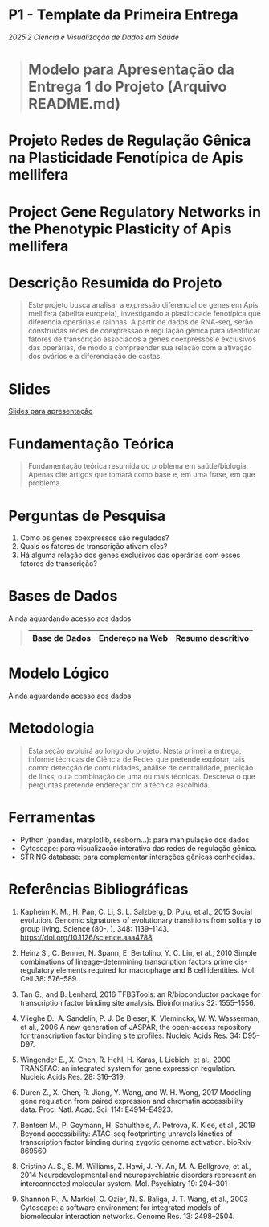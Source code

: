 # P1 - Template da Primeira Entrega
*2025.2 Ciência e Visualização de Dados em Saúde*


> # Modelo para Apresentação da Entrega 1 do Projeto (Arquivo README.md)

# Projeto Redes de Regulação Gênica na Plasticidade Fenotípica de Apis mellifera
# Project Gene Regulatory Networks in the Phenotypic Plasticity of Apis mellifera

# Descrição Resumida do Projeto

> Este projeto busca analisar a expressão diferencial de genes em Apis mellifera (abelha europeia), investigando a plasticidade fenotípica que diferencia operárias e rainhas. A partir de dados de RNA-seq, serão construídas redes de coexpressão e regulação gênica para identificar fatores de transcrição associados a genes coexpressos e exclusivos das operárias, de modo a compreender sua relação com a ativação dos ovários e a diferenciação de castas.

# Slides

[Slides para apresentação]([https://github.com/datasci4health-2025-gp2-little-bees/2025/blob/main/project1/assets/Disciplina%20ciência%20de%20dados-2.pdf](https://github.com/datasci4health-2025-gp2-little-bees/2025/blob/35fc12f40dc252d7304fba0edef7d1e99284b65f/project1/assets/Disciplina%20cie%CC%82ncia%20de%20dados-2.pdf))

# Fundamentação Teórica

> Fundamentação teórica resumida do problema em saúde/biologia. Apenas cite artigos que tomará como base e, em uma frase, em que problema.

# Perguntas de Pesquisa

1. Como os genes coexpressos são regulados?
2. Quais os fatores de transcrição ativam eles?
3. Há alguma relação dos genes exclusivos das operárias com esses fatores de transcrição?

# Bases de Dados

Ainda aguardando acesso aos dados

> Base de Dados | Endereço na Web | Resumo descritivo
> ----- | ----- | -----


# Modelo Lógico

Ainda aguardando acesso aos dados

# Metodologia
> Esta seção evoluirá ao longo do projeto. Nesta primeira entrega, informe técnicas de Ciência de Redes que pretende explorar,
> tais como: detecção de comunidades, análise de centralidade, predição de links, ou a combinação de uma ou mais técnicas. Descreva o que perguntas pretende endereçar cm a técnica escolhida.

# Ferramentas

- Python (pandas, matplotlib, seaborn...): para manipulação dos dados
- Cytoscape: para visualização interativa das redes de regulação gênica.
- STRING database: para complementar interações gênicas conhecidas.

# Referências Bibliográficas

1. Kapheim K. M., H. Pan, C. Li, S. L. Salzberg, D. Puiu, et al., 2015 Social evolution. Genomic signatures of evolutionary transitions from solitary to group living. Science (80-. ). 348: 1139–1143. https://doi.org/10.1126/science.aaa4788

2. Heinz S., C. Benner, N. Spann, E. Bertolino, Y. C. Lin, et al., 2010 Simple combinations of lineage-determining transcription factors prime cis-regulatory elements required for macrophage and B cell identities. Mol. Cell 38: 576–589.
3. Tan G., and B. Lenhard, 2016 TFBSTools: an R/bioconductor package for transcription factor binding site analysis. Bioinformatics 32: 1555–1556.

4. Vlieghe D., A. Sandelin, P. J. De Bleser, K. Vleminckx, W. W. Wasserman, et al., 2006 A new generation of JASPAR, the open-access repository for transcription factor binding site profiles. Nucleic Acids Res. 34: D95–D97.

5. Wingender E., X. Chen, R. Hehl, H. Karas, I. Liebich, et al., 2000 TRANSFAC: an integrated system for gene expression regulation. Nucleic Acids Res. 28: 316–319.

6. Duren Z., X. Chen, R. Jiang, Y. Wang, and W. H. Wong, 2017 Modeling gene regulation from paired expression and chromatin accessibility data. Proc. Natl. Acad. Sci. 114: E4914–E4923.

7. Bentsen M., P. Goymann, H. Schultheis, A. Petrova, K. Klee, et al., 2019 Beyond accessibility: ATAC-seq footprinting unravels kinetics of transcription factor binding during zygotic genome activation. bioRxiv 869560

8. Cristino A. S., S. M. Williams, Z. Hawi, J. -Y. An, M. A. Bellgrove, et al., 2014 Neurodevelopmental and neuropsychiatric disorders represent an interconnected molecular system. Mol. Psychiatry 19: 294–301

9. Shannon P., A. Markiel, O. Ozier, N. S. Baliga, J. T. Wang, et al., 2003 Cytoscape: a software environment for integrated models of biomolecular interaction networks. Genome Res. 13: 2498–2504.
